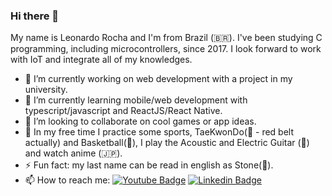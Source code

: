 ### Hi there 👋

<!-- **Leonardo-Rocha/Leonardo-Rocha** is a ✨ _special_ ✨ repository because its `README.md` (this file) appears on your GitHub profile.-->

My name is Leonardo Rocha  and I'm from Brazil (🇧🇷). I've been studying C programming, including microcontrollers, since 2017. I look forward to work with IoT and integrate all of my knowledges.

- 🔭 I’m currently working on web development with a project in my university.
- 🌱 I’m currently learning mobile/web development with typescript/javascript and ReactJS/React Native.
- 👯 I’m looking to collaborate on cool games or app ideas.
- 💬 In my free time I practice some sports, TaeKwonDo(🥋  - red belt actually) and Basketball(🏀), I play the Acoustic and Electric Guitar (🎸) and watch anime (🇯🇵). 
- ⚡ Fun fact: my last name can be read in english as Stone(🗿).
- 📫 How to reach me: 
[![Youtube Badge](https://img.shields.io/badge/-Youtube-FF0000?style=flat-square&labelColor=FF0000&logo=youtube&logoColor=white&link=https://www.youtube.com/c/ArtesExatas)](https://www.youtube.com/c/ArtesExatas)
[![Linkedin Badge](https://img.shields.io/badge/-LinkedIn-blue?style=flat-square&logo=Linkedin&logoColor=white&link=https://www.linkedin.com/in/leonardo-rocha-br/)](https://www.linkedin.com/in/leonardo-rocha-br/)

